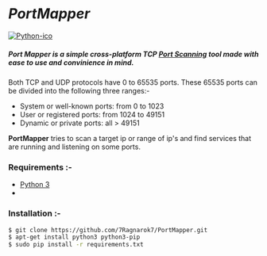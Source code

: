 # *PortMapper*
[![Python-ico](https://github.com/7Ragnarok7/PortMapper/blob/master/image-src/python-logo.png?raw=true)][py]  

##### Port Mapper is a simple cross-platform TCP [Port Scanning][ps] tool made with ease to use and convinience in mind. 

Both TCP and UDP protocols have 0 to 65535 ports. These 65535 ports can be divided into the following three ranges:-
- System or well-known ports: from 0 to 1023
- User or registered ports: from 1024 to 49151
- Dynamic or private ports: all > 49151 

**PortMapper** tries to scan a target ip or range of ip's and find services that are running and listening on some ports.

### Requirements :-  
 - [Python 3][py]
 - 
 
### Installation :-
 
```sh
$ git clone https://github.com/7Ragnarok7/PortMapper.git
$ apt-get install python3 python3-pip
$ sudo pip install -r requirements.txt


```








[//]: # "Fill out the references below :-"

[ps]:<https://www.techopedia.com/definition/4059/port-scanning>
[py]:<https://www.python.org>



